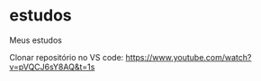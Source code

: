 # estudos
Meus estudos

Clonar repositório no VS code: https://www.youtube.com/watch?v=pVQCJ6sY8AQ&t=1s